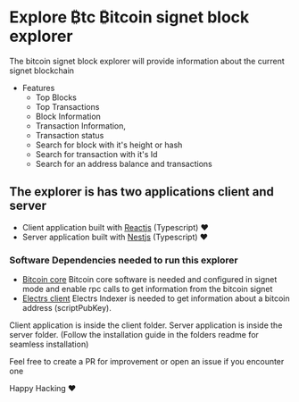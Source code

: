 # Explore ₿tc  ₿itcoin signet block explorer
  The bitcoin signet block explorer will provide information about the current signet blockchain

  - Features
    - Top Blocks
    - Top Transactions
    - Block Information
    - Transaction Information,
    - Transaction status
    - Search for block with it's height or hash
    - Search for transaction with it's Id
    - Search for an address balance and transactions

 
## The explorer is has two applications client and server

- Client application built with [Reactjs](https://reactjs.org/) (Typescript) ❤️ 
- Server application built with [Nestjs](https://docs.nestjs.com/) (Typescript) ❤️ 



### Software Dependencies needed to run this explorer
- [Bitcoin core](https://github.com/bitcoin/bitcoin)
    Bitcoin core software is needed and configured in signet mode and enable rpc calls to get information from the bitcoin signet
- [Electrs client](https://github.com/romanz/electrs)
    Electrs Indexer is needed to get information about a bitcoin address (scriptPubKey). 


Client application is inside the client folder.
Server application is inside the server folder.
(Follow the installation guide in the folders readme for seamless installation)



Feel free to create a PR for improvement or open an issue if you encounter one

Happy Hacking ❤️ 